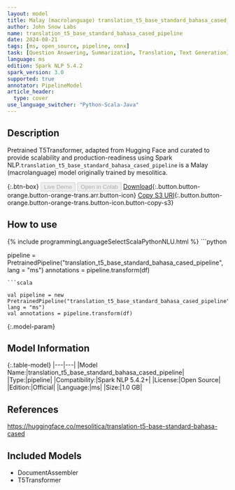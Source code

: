 ```yaml
---
layout: model
title: Malay (macrolanguage) translation_t5_base_standard_bahasa_cased_pipeline pipeline T5Transformer from mesolitica
author: John Snow Labs
name: translation_t5_base_standard_bahasa_cased_pipeline
date: 2024-08-21
tags: [ms, open_source, pipeline, onnx]
task: [Question Answering, Summarization, Translation, Text Generation]
language: ms
edition: Spark NLP 5.4.2
spark_version: 3.0
supported: true
annotator: PipelineModel
article_header:
  type: cover
use_language_switcher: "Python-Scala-Java"
---
```


## Description

Pretrained T5Transformer, adapted from Hugging Face and curated to provide scalability and production-readiness using Spark NLP.`translation_t5_base_standard_bahasa_cased_pipeline` is a Malay (macrolanguage) model originally trained by mesolitica.

{:.btn-box}
<button class="button button-orange" disabled>Live Demo</button>
<button class="button button-orange" disabled>Open in Colab</button>
[Download](https://s3.amazonaws.com/auxdata.johnsnowlabs.com/public/models/translation_t5_base_standard_bahasa_cased_pipeline_ms_5.4.2_3.0_1724244925539.zip){:.button.button-orange.button-orange-trans.arr.button-icon}
[Copy S3 URI](s3://auxdata.johnsnowlabs.com/public/models/translation_t5_base_standard_bahasa_cased_pipeline_ms_5.4.2_3.0_1724244925539.zip){:.button.button-orange.button-orange-trans.button-icon.button-copy-s3}

## How to use



<div class="tabs-box" markdown="1">
{% include programmingLanguageSelectScalaPythonNLU.html %}
```python

pipeline = PretrainedPipeline("translation_t5_base_standard_bahasa_cased_pipeline", lang = "ms")
annotations =  pipeline.transform(df)   

```
```scala

val pipeline = new PretrainedPipeline("translation_t5_base_standard_bahasa_cased_pipeline", lang = "ms")
val annotations = pipeline.transform(df)

```
</div>

{:.model-param}
## Model Information

{:.table-model}
|---|---|
|Model Name:|translation_t5_base_standard_bahasa_cased_pipeline|
|Type:|pipeline|
|Compatibility:|Spark NLP 5.4.2+|
|License:|Open Source|
|Edition:|Official|
|Language:|ms|
|Size:|1.0 GB|

## References

https://huggingface.co/mesolitica/translation-t5-base-standard-bahasa-cased

## Included Models

- DocumentAssembler
- T5Transformer